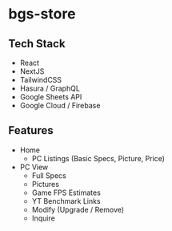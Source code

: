 # bgs-store

## Tech Stack
- React
- NextJS
- TailwindCSS
- Hasura / GraphQL
- Google Sheets API
- Google Cloud / Firebase

## Features
- Home
  - PC Listings (Basic Specs, Picture, Price)                                                                                                                            
- PC View
  - Full Specs
  - Pictures
  - Game FPS Estimates
  - YT Benchmark Links
  - Modify (Upgrade / Remove)
  - Inquire
